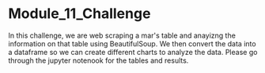 # Module_11_Challenge

In this challenge, we are web scraping a mar's table and anayizng the information on that table using BeautifulSoup. We then convert the data into a dataframe so we can create different charts to analyze the data. Please go through the jupyter notenook for the tables and results.
